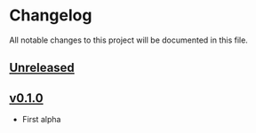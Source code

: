# Changelog
All notable changes to this project will be documented in this file.

## [Unreleased]

## [v0.1.0]

* First alpha

[Unreleased]: https://github.com/miurahr/java-oxford-dictionaries/compare/v0.1.0...HEAD
[v0.1.0]: https://github.com/miurahr/java-oxford-dictionaries/compare/v0.0.1...v0.1.0
